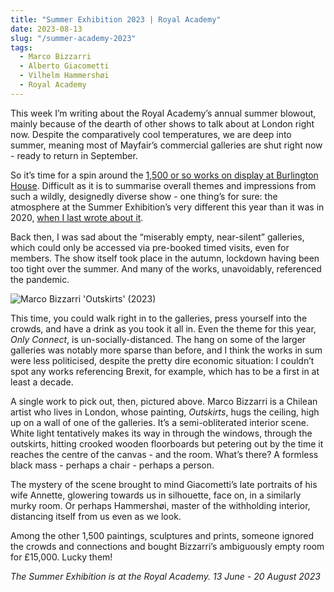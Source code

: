 ```yaml
---
title: "Summer Exhibition 2023 | Royal Academy"
date: 2023-08-13
slug: "/summer-academy-2023"
tags:
  - Marco Bizzarri
  - Alberto Giacometti
  - Vilhelm Hammershøi
  - Royal Academy
---
```


This week I’m writing about the Royal Academy’s annual summer blowout, mainly because of the dearth of other shows to talk about at London right now. Despite the comparatively cool temperatures, we are deep into summer, meaning most of Mayfair’s commercial galleries are shut right now - ready to return in September.

So it’s time for a spin around the [1,500 or so works on display at Burlington House](https://www.royalacademy.org.uk/exhibition/summer-exhibition-2023). Difficult as it is to summarise overall themes and impressions from such a wildly, designedly diverse show - one thing’s for sure: the atmosphere at the Summer Exhibition’s very different this year than it was in 2020, [when I last wrote about it](https://www.notion.so/2023-08-13-summer-academy-2023-c3a800750ee54cb09a1c13e54f2baa3c?pvs=21).

Back then, I was sad about the “miserably empty, near-silent” galleries, which could only be accessed via pre-booked timed visits, even for members. The show itself took place in the autumn, lockdown having been too tight over the summer. And many of the works, unavoidably, referenced the pandemic.

![Marco Bizzarri 'Outskirts' (2023)](/summer-academy-2023-1.jpeg)

This time, you could walk right in to the galleries, press yourself into the crowds, and have a drink as you took it all in. Even the theme for this year, *Only Connect*, is un-socially-distanced. The hang on some of the larger galleries was notably more sparse than before, and I think the works in sum were less politicised, despite the pretty dire economic situation: I couldn’t spot any works referencing Brexit, for example, which has to be a first in at least a decade.

A single work to pick out, then, pictured above. Marco Bizzarri is a Chilean artist who lives in London, whose painting, *Outskirts*, hugs the ceiling, high up on a wall of one of the galleries. It’s a semi-obliterated interior scene. White light tentatively makes its way in through the windows, through the outskirts, hitting crooked wooden floorboards but petering out by the time it reaches the centre of the canvas - and the room. What’s there? A formless black mass - perhaps a chair - perhaps a person.

The mystery of the scene brought to mind Giacometti’s late portraits of his wife Annette, glowering towards us in silhouette, face on, in a similarly murky room. Or perhaps Hammershøi, master of the withholding interior, distancing itself from us even as we look.

Among the other 1,500 paintings, sculptures and prints, someone ignored the crowds and connections and bought Bizzarri’s ambiguously empty room for £15,000. Lucky them!

*The Summer Exhibition is at the Royal Academy. 13 June - 20 August 2023*
